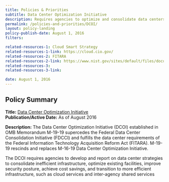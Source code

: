 ```yaml
---
title: Policies & Priorities
subtitle: Data Center Optimization Initiative
description: Requires agencies to optimize and consolidate data centers to deliver better services to the public while increasing return-on-investment to taxpayers.
permalink: /policies-and-priorities/DCOI/
layout: policy-landing
policy-publish-date: August 1, 2016
filters:

related-resources-1: Cloud Smart Strategy
related-resources-1-link: https://cloud.cio.gov/
related-resources-2: FITARA
related-resources-2-link: https://www.nist.gov/sites/default/files/documents/2017/05/11/doc2017financialmanagementconference-fitara.pdf
related-resources-3:
related-resources-3-link:

date: August 1, 2016
---
```

## Policy Summary

**Title:** [Data Center Optimization Initiative](https://datacenters.cio.gov/)<br>
**Publication/Active Date:** As of August 2016

**Description:** The Data Center Optimization Initiative (DCOI) established in OMB Memorandum M-19-19 supercedes the Federal Data Center Consolidation Initiative (FDCCI) and fulfills the data center requirements of the Federal Information Technology Acquisition Reform Act (FITARA). M-19-19 rescinds and replaces M-16-19 Data Center Optimization Initiative.

The DCOI requires agencies to develop and report on data center strategies to consolidate inefficient infrastructure, optimize existing facilities, improve security posture, achieve cost savings, and transition to more efficient infrastructure, such as cloud services and inter-agency shared services
